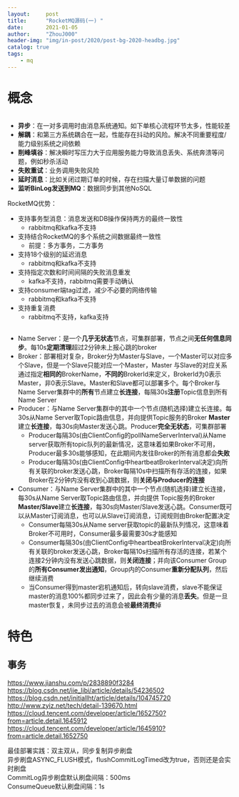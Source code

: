 ```yaml
---
layout:     post
title:      "RocketMQ源码(一) "
date:       2021-01-05
author:     "ZhouJ000"
header-img: "img/in-post/2020/post-bg-2020-headbg.jpg"
catalog: true
tags:
    - mq
--- 
```




# 概念

![]()

+ **异步**：在一对多调用时由消息系统通知。如下单核心流程环节太多，性能较差
+ **解耦**：和第三方系统耦合在一起，性能存在抖动的风险。解决不同重要程度/能力级别系统之间依赖
+ **削峰填谷**：解决瞬时写压力大于应用服务能力导致消息丢失、系统奔溃等问题，例如秒杀活动
+ **失败重试**：业务调用失败风险
+ **延时消息**：比如关闭过期订单的时候，存在扫描大量订单数据的问题
+ **监听BinLog发送到MQ**：数据同步到其他NoSQL

RocketMQ优势：
+ 支持事务型消息：消息发送和DB操作保持两方的最终一致性
	- rabbitmq和kafka不支持
+ 支持结合RocketMQ的多个系统之间数据最终一致性
	- 前提：多方事务，二方事务
+ 支持18个级别的延迟消息
	- rabbitmq和kafka不支持
+ 支持指定次数和时间间隔的失败消息重发
	- kafka不支持，rabbitmq需要手动确认
+ 支持consumer端tag过滤，减少不必要的网络传输
	- rabbitmq和kafka不支持
+ 支持重复消费
	- rabbitmq不支持，kafka支持

![]()

+ Name Server：是一个**几乎无状态**节点，可集群部署，节点之间**无任何信息同步**。每10s**定期清理**超过2分钟未上报心跳的broker
+ Broker：部署相对复杂，Broker分为Master与Slave，一个Master可以对应多个Slave，但是一个Slave只能对应一个Master，Master 与Slave的对应关系通过指定**相同的**BrokerName，**不同的**BrokerId来定义，BrokerId为0表示Master，非0表示Slave。Master和Slave都可以部署多个。每个Broker与Name Server集群中的**所有**节点建立**长连接**，每隔30s**注册**Topic信息到所有Name Server
+ Producer：与Name Server集群中的其中一个节点(随机选择)建立长连接。每30s从Name Server取Topic路由信息，并向提供Topic服务的Broker **Master**建立**长连接**，每30s向Master发送心跳。Producer**完全无状态**，可集群部署
	- Producer每隔30s(由ClientConfig的pollNameServerInterval)从Name server获取所有topic队列的最新情况，这意味着如果Broker不可用，Producer最多30s能够感知，在此期间内发往Broker的所有消息都会**失败**
	- Producer每隔30s(由ClientConfig中heartbeatBrokerInterval决定)向所有关联的broker发送心跳，Broker每隔10s中扫描所有存活的连接，如果Broker在2分钟内没有收到心跳数据，则**关闭与Producer的连接**
+ Consumer：与Name Server集群中的其中一个节点(随机选择)建立长连接，每30s从Name Server取Topic路由信息，并向提供 Topic服务的Broker **Master/Slave**建立**长连接**，每30s向Master/Slave发送心跳。Consumer既可以从Master订阅消息，也可以从Slave订阅消息，订阅规则由Broker配置决定
	- Consumer每隔30s从Name server获取topic的最新队列情况，这意味着Broker不可用时，Consumer最多最需要30s才能感知
	- Consumer每隔30s(由ClientConfig中heartbeatBrokerInterval决定)向所有关联的broker发送心跳，Broker每隔10s扫描所有存活的连接，若某个连接2分钟内没有发送心跳数据，则**关闭连接**；并向该Consumer Group的**所有Consumer发出通知**，Group内的Consumer**重新分配队列**，然后继续消费
	- 当Consumer得到master宕机通知后，转向slave消费，slave不能保证master的消息100%都同步过来了，因此会有少量的消息**丢失**。但是一旦master恢复，未同步过去的消息会被**最终消费**掉



	
	
	

# 特色

## 事务


















https://www.jianshu.com/p/2838890f3284
https://blog.csdn.net/iie_libi/article/details/54236502
https://blog.csdn.net/initiallht/article/details/104745720
http://www.zyiz.net/tech/detail-139670.html
https://cloud.tencent.com/developer/article/1652750?from=article.detail.1645912
https://cloud.tencent.com/developer/article/1645910?from=article.detail.1652750


最佳部署实践：双主双从，同步复制异步刷盘  
异步刷盘ASYNC_FLUSH模式，flushCommitLogTimed改为true，否则还是会实时刷盘  
CommitLog异步刷盘默认刷盘间隔：500ms  
ConsumeQueue默认刷盘间隔：1s















